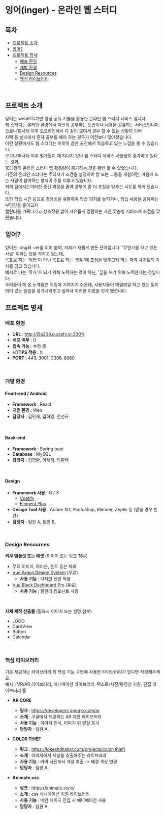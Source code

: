 # 잉어(inger) - 온라인 웹 스터디

## 목차

- [프로젝트 소개](#프로젝트-소개)   
- [잉어?](#잉어)   
- [프로젝트 명세](#프로젝트-명세)
  - [배포 환경](#배포-환경)
  - [개발 환경](#개발-환경)
  - [Design Resources](#design-resources)
  - [핵심 라이브러리](#핵심-라이브러리)
<br>

## 프로젝트 소개
잉어는 webRTC기반 영상 공유 기술을 활용한 온라인 웹 스터디 서비스 입니다.  
웹 스터디는 온라인 환경에서 자신이 공부하는 모습이나 내용을 공유하는 서비스입니다.  
코로나19사태 이후 오프라인에서 다 같이 모여서 공부 할 수 없는 상황이 되며  
자택 등 실내에서 혼자 공부를 해야 하는 경우가 이전보다 많아졌습니다.  
이런 상황에서도 웹 스터디는 여럿이 같은 공간에서 학습하고 있는 느낌을 줄 수 있습니다.  
코로나19사태 이후 몇개월이 채 지나지 않아 웹 스터디 서비스 사용량이 증가하고 있다는 것과,  
10대들의 온라인 스터디 앱 활용량이 증가하는 것을 확인 할 수 있었습니다.  
기존의 온라인 스터디는 주최자가 조건을 설정하여 방 또는 그룹을 개설하면, 마음에 드는 사람이 참여하는 방식이 주를 이루고 있습니다.  
저희 팀에서는이러한 중간 과정을 줄여 공부에 좀 더 초점을 맞추는 시도를 하게 됐습니다.  
또한 학습 시간 등으로 경쟁심을 유발하여 학습 의지를 높히거나, 학습 내용을 공유하는 부담감을 줄이고자  
캘린더를 가꿔나가고 상호작용 없이 자유롭게 열람하는 개인 맞춤형 서비스에 초점을 맞췄습니다.
<br>

## 잉어?
잉어는 ~ing와 ~er을 이어 붙여, 저희가 새롭게 만든 단어입니다. '무언가를 하고 있는 사람' 이라는 뜻을 가지고 있는데,  
목표로 하는 '직업'이 아닌 목표로 하는 '행위'에 초점을 맞추고자 하는 저희 사이트의 가치를 담고 있습니다.  
예시로 나는 '작가'가 되기 위해 노력하는 것이 아닌, '글을 쓰기'위해 노력한다는 것입니다.  
우리들이 해 온 노력들은 직업에 가려지기 쉬운데, 사용자들이 매일매일 하고 있는 일이 의미 있는 일임을 상기시켜주고 싶어서 이러한 이름을 짓게 됐습니다.
<br>

## 프로젝트 명세
### 배포 환경
- __URL__ : http://i5a208.p.ssafy.io:3001/
- __배포 여부__ : O
- __접속 가능__ : 수정 중
- __HTTPS 적용__ : X
- __PORT__ : 443, 3001, 3306, 8080
<br>

### 개발 환경
#### Front-end / Android
- __Framework__ : React
- __지원 환경__ : Web
- __담당자__ : 김민재, 김하영, 전선규
<br>

#### Back-end
- __Framework__ : Spring boot
- __Database__ : MySQL
- __담당자__ : 김영환, 이채하, 임완택
<br>

#### Design
- __Framework 사용__ : O / X
  - [Vuetify](https://vuetifyjs.com/)
  - [Element Plus](https://element-plus.org/)
- __Design Tool 사용__ : Adobe XD, Photoshop, Blender, Zeplin 등 (없을 경우 빈칸)
- __담당자__ : 팀원 A, 팀원 B,
<br>

### Design Resources
__외부 템플릿 또는 에셋__ (이미지 또는 링크 첨부)
- 무료 이미지, 아이콘, 폰트 등은 제외
- [Vue Argon Design System](https://www.creative-tim.com/product/vue-argon-design-system?affiliate_id=116187) (무료)
  - __사용 기능__ : 디자인 전반 적용
- [Vue Black Dashboard Pro](https://www.creative-tim.com/product/vue-black-dashboard-pro?affiliate_id=116187) (유료)
  - __사용 기능__ : 캘린더 컴포넌트 사용
<br>

__자체 제작 산출물__ (필요시 이미지 또는 설명 첨부)
- LOGO
- CardView
- Button
- Calendar
<br>

### 핵심 라이브러리
기본 제공하는 라이브러리 외 핵심 기능 구현에 사용한 라이브러리가 있다면 작성해주세요.   
예시 ) VR/AR 라이브러리, 애니메이션 라이브러리, 텍스트/사진/동영상 지원, 편집 라이브러리 등

- __AR CORE__
  - __링크__ : https://developers.google.com/ar
  - __소개__ : 구글에서 제공하는 AR 지원 라이브러리
  - __사용 기능__ : 이미지 인식, 이미지 위 영상 표시
  - __담당자__ : 팀원 A, 

- __COLOR THIEF__
  - __링크__ : https://lokeshdhakar.com/projects/color-thief/
  - __소개__ : 이미지에서 색상을 추출해주는 라이브러리
  - __사용 기능__ : 커버 사진에서 색상 추출 -> 배경 색상 변경
  - __담당자__ : 팀원 A,

- __Animate.css__
  - __링크__ : https://animate.style/
  - __소개__ : css 애니메이션 지원 라이브러리
  - __사용 기능__ : 메인 페이지 진입 시 애니메이션 사용
  - __담당자__ : 팀원 A,


